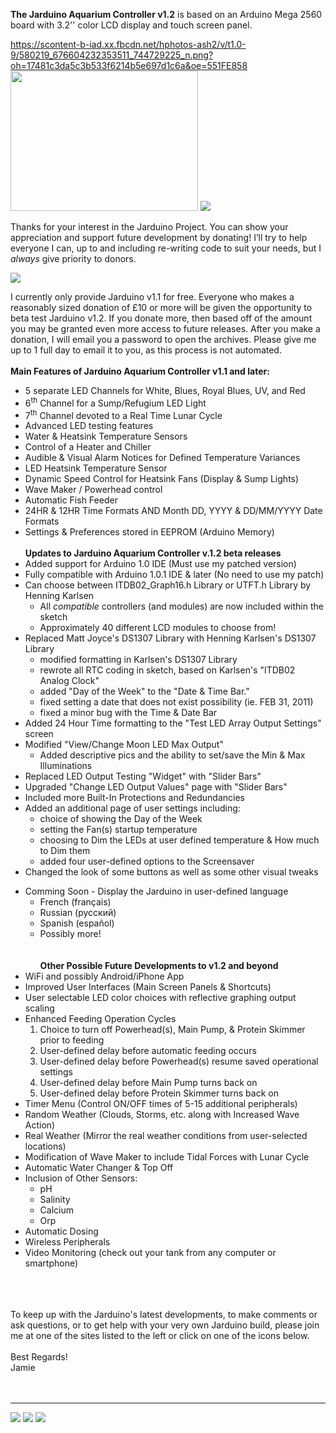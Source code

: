 **The Jarduino Aquarium Controller  v1.2** is based on an Arduino Mega 2560 board with 3.2'' color LCD display and touch screen panel.

https://scontent-b-iad.xx.fbcdn.net/hphotos-ash2/v/t1.0-9/580219_676604232353511_744729225_n.png?oh=17481c3da5c3b533f6214b5e697d1c6a&oe=551FE858  <a href='http://www.youtube.com/watch?feature=player_embedded&v=gN4XQHNijxw' target='_blank'><img src='http://img.youtube.com/vi/gN4XQHNijxw/0.jpg' width='300' height=224 /></a> [![](http://www.keywestfishtales.com/images/facebook-splash-icon.jpg)](https://www.facebook.com/JarduinoControllers)


Thanks for your interest in the Jarduino Project.  You can show your appreciation and support future development by donating!  I’ll try to help everyone I can, up to and including re-writing code to suit your needs, but I _always_ give priority to donors.

[![](https://www.paypalobjects.com/en_US/i/btn/btn_donateCC_LG.gif)](https://www.paypal.com/cgi-bin/webscr?cmd=_s-xclick&hosted_button_id=JQAM2Q3T9KJK4)

I currently only provide Jarduino v1.1 for free.  Everyone who makes a reasonably sized donation of £10 or more will be given the opportunity to beta test Jarduino v1.2.  If you donate more, then based off of the amount you may be granted even more access to future releases.  After you make a donation, I will email you a password to open the archives.  Please give me up to 1 full day to email it to you, as this process is not automated.
<br><br>
<b>Main Features of Jarduino Aquarium Controller v1.1 and later:</b>
<ul><li>5 separate LED Channels for White, Blues, Royal Blues, UV, and Red<br>
</li><li>6<sup>th</sup> Channel for a Sump/Refugium LED Light<br>
</li><li>7<sup>th</sup> Channel devoted to a Real Time Lunar Cycle<br>
</li><li>Advanced LED testing features<br>
</li><li>Water & Heatsink Temperature Sensors<br>
</li><li>Control of a Heater and Chiller<br>
</li><li>Audible & Visual Alarm Notices for Defined Temperature Variances<br>
</li><li>LED Heatsink Temperature Sensor<br>
</li><li>Dynamic Speed Control for Heatsink Fans (Display & Sump Lights)<br>
</li><li>Wave Maker / Powerhead control<br>
</li><li>Automatic Fish Feeder<br>
</li><li>24HR & 12HR Time Formats AND Month DD, YYYY & DD/MM/YYYY Date Formats<br>
</li><li>Settings & Preferences stored in EEPROM (Arduino Memory)<br>
<br>
<b>Updates to Jarduino Aquarium Controller v.1.2 beta releases</b>
</li><li>Added support for Arduino 1.0 IDE (Must use my patched version)<br>
</li><li>Fully compatible with Arduino 1.0.1 IDE & later (No need to use my patch)<br>
</li><li>Can choose between ITDB02_Graph16.h Library or UTFT.h Library by Henning Karlsen<br>
<ul><li>All <i>compatible</i> controllers (and modules) are now included within the sketch<br>
</li><li>Approximately 40 different LCD modules to choose from!<br>
</li></ul></li><li>Replaced Matt Joyce's DS1307 Library with Henning Karlsen's DS1307 Library<br>
<ul><li>modified formatting in Karlsen's DS1307 Library<br>
</li><li>rewrote all RTC coding in sketch, based on Karlsen's "ITDB02 Analog Clock"<br>
</li><li>added "Day of the Week" to the "Date & Time Bar."<br>
</li><li>fixed setting a date that does not exist possibility (ie. FEB 31, 2011)<br>
</li><li>fixed a minor bug with the Time & Date Bar<br>
</li></ul></li><li>Added 24 Hour Time formatting to the "Test LED Array Output Settings" screen<br>
</li><li>Modified "View/Change Moon LED Max Output"<br>
<ul><li>Added descriptive pics and the ability to set/save the Min & Max Illuminations<br>
</li></ul></li><li>Replaced LED Output Testing "Widget" with "Slider Bars"<br>
</li><li>Upgraded "Change LED Output Values" page with "Slider Bars"<br>
</li><li>Included more Built-In Protections and Redundancies<br>
</li><li>Added an additional page of user settings including:<br>
<ul><li>choice of showing the Day of the Week<br>
</li><li>setting the Fan(s) startup temperature<br>
</li><li>choosing to Dim the LEDs at user defined temperature & How much to Dim them<br>
</li><li>added four user-defined options to the Screensaver<br>
</li></ul></li><li>Changed the look of some buttons as well as some other visual tweaks</li></ul>

<ul><li>Comming Soon - Display the Jarduino in user-defined language<br>
<ul><li>French (français)<br>
</li><li>Russian (русский)<br>
</li><li>Spanish (español)<br>
</li><li>Possibly more!<br>
<br><br>
<b>Other Possible Future Developments to v1.2 and beyond</b>
</li></ul></li><li>WiFi and possibly Android/iPhone App<br>
</li><li>Improved User Interfaces (Main Screen Panels & Shortcuts)<br>
</li><li>User selectable LED color choices with reflective graphing output scaling<br>
</li><li>Enhanced Feeding Operation Cycles<br>
<ol><li>Choice to turn off Powerhead(s), Main Pump, & Protein Skimmer prior to feeding<br>
</li><li>User-defined delay before automatic feeding occurs<br>
</li><li>User-defined delay before Powerhead(s) resume saved operational settings<br>
</li><li>User-defined delay before Main Pump turns back on<br>
</li><li>User-defined delay before Protein Skimmer turns back on<br>
</li></ol></li><li>Timer Menu (Control ON/OFF times of 5-15 additional peripherals)<br>
</li><li>Random Weather (Clouds, Storms, etc. along with Increased Wave Action)<br>
</li><li>Real Weather (Mirror the real weather conditions from user-selected locations)<br>
</li><li>Modification of Wave Maker to include Tidal Forces with Lunar Cycle<br>
</li><li>Automatic Water Changer & Top Off<br>
</li><li>Inclusion of Other Sensors:<br>
<ul><li>pH<br>
</li><li>Salinity<br>
</li><li>Calcium<br>
</li><li>Orp<br>
</li></ul></li><li>Automatic Dosing<br>
</li><li>Wireless Peripherals<br>
</li><li>Video Monitoring (check out your tank from any computer or smartphone)</li></ul>

<br><br><br>
To keep up with the Jarduino's latest developments, to make comments or ask questions, or to get help with your very own Jarduino build, please join me at one of the sites listed to the left or click on one of the icons below.<br>
<br>
Best Regards! <br>
Jamie<br>
<br>
<br>
<hr />
<a href='https://www.facebook.com/pages/Jarduino-Controllers/676145362399398'><img src='https://sphotos-a.xx.fbcdn.net/hphotos-frc3/1000758_676607942353140_932365165_n.png' /></a>  <a href='http://www.youtube.com/watch?v=gN4XQHNijxw'><img src='https://sphotos-a.xx.fbcdn.net/hphotos-ash4/1002765_677206428959958_1888727791_n.png' /></a> <a href='http://ukreefs.com/index.php?topic=117.0'><img src='https://sphotos-a.xx.fbcdn.net/hphotos-ash4/1045003_677406482273286_1246158106_n.png' /></a>